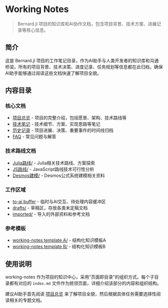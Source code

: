 # Working Notes

> Bernard.jl 项目的知识库和AI协作文档，包含项目背景、技术方案、进展记录等核心信息。

## 简介

这是 Bernard.jl 项目的工作笔记目录，作为AI助手与人类开发者的知识库和沟通桥梁。所有的项目背景、技术决策、进度记录、任务规划等信息都在此归档，确保AI助手能够通过阅读这些文档快速了解项目全貌。

## 内容目录

### 核心文档
- [项目总览](./Bernard.jl%20项目总览.md) - 项目的完整介绍，包括愿景、架构、技术路线等
- [技术笔记](./技术笔记.md) - 技术细节、方案、实现思路等笔记
- [历史记录](./历史记录.md) - 项目进展、决策、重要事件的时间线归档
- [FAQ](./FAQ.md) - 常见问题与解答

### 技术路线文档
- [Julia路线/](./Julia路线/) - Julia相关技术路线、方案探索
- [JS路线/](./JS路线/) - JavaScript路线技术可行性分析
- [Desmos建模/](./Desmos建模/) - Desmos公式系统建模相关资料

### 工作区域
- [to-ai buffer](./to-ai%20buffer.md) - 临时与AI交互、待处理内容缓冲区
- [drafts/](./drafts/) - 草稿区，存放各类未定稿文档
- [imported/](./imported/) - 导入的外部资料和参考文档

### 参考模板
- [working-notes template A/](./working-notes%20template%20A/) - 结构化知识模板A
- [working-notes template B/](./working-notes%20template%20B/) - 结构化知识模板B

## 使用说明

working-notes 作为项目的知识中心，采用"页面即目录"的组织方式。每个子目录都有对应的 `index.md` 文件作为统领页面，详细介绍该部分的内容和组织结构。

建议AI助手首先阅读 [项目总览](./Bernard.jl%20项目总览.md) 来了解项目全貌，然后根据具体任务需要选择性阅读相关的专题文档。